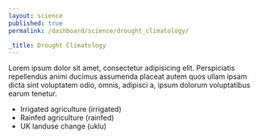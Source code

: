 ```yaml
---
layout: science
published: true
permalink: /dashboard/science/drought_climatology/

_title: Drought Climatology
---
```

Lorem ipsum dolor sit amet, consectetur adipisicing elit. Perspiciatis repellendus animi ducimus assumenda placeat autem quos ullam ipsam dicta sint voluptatem odio, omnis, adipisci a, ipsum dolorum voluptatibus earum tenetur.

* Irrigated agriculture (irrigated)
* Rainfed agriculture (rainfed)
* UK landuse change (uklu)